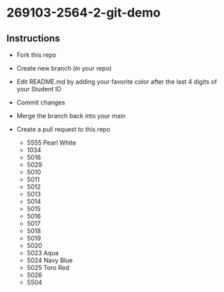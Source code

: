 # 269103-2564-2-git-demo

## Instructions

* Fork this repo
* Create new branch (in your repo)
* Edit README.md by adding your favorite color after the last 4 digits of your Student ID
* Commit changes
* Merge the branch back into your main
* Create a pull request to this repo

  * 5555 Pearl White
  * 1034
  * 5016
  * 5029
  * 5010
  * 5011
  * 5012
  * 5013
  * 5014
  * 5015
  * 5016
  * 5017
  * 5018
  * 5019
  * 5020
  * 5023 Aqua
  * 5024 Navy Blue
  * 5025 Toro Red
  * 5026 
  * 5504 
